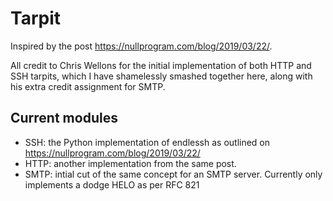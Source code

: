 # Tarpit


Inspired by the post https://nullprogram.com/blog/2019/03/22/.

All credit to Chris Wellons for the initial implementation of both HTTP and SSH tarpits, which I have shamelessly smashed together here, along with his extra credit assignment for SMTP.

## Current modules
- SSH: the Python implementation of endlessh as outlined on https://nullprogram.com/blog/2019/03/22/
- HTTP: another implementation from the same post.
- SMTP: intial cut of the same concept for an SMTP server. Currently only implements a dodge HELO as per RFC 821
